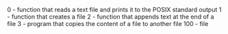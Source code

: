 0 - function that reads a text file and prints it to the POSIX standard output
1 - function that creates a file
2 - function that appends text at the end of a file
3 - program that copies the content of a file to another file
100 - file
